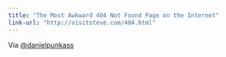 ```yaml
---
title: "The Most Awkward 404 Not Found Page on the Internet"
link-url: "http://visitsteve.com/404.html"
---
```

<p>Via <a href="https://twitter.com/danielpunkass/status/90813036507574272" title="" target="">@danielpunkass</a></p>
